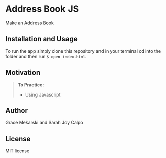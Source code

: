 Address Book JS
==============

Make an Address Book

Installation and Usage
------------
To run the app simply clone this repository and in your terminal cd into the folder and then run
`$ open index.html`.

Motivation
--------
> **To Practice:**
>- Using Javascript


Author
------

Grace Mekarski and Sarah Joy Calpo

License
-------

MIT license

